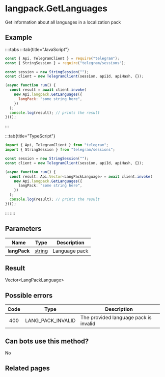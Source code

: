 # langpack.GetLanguages

Get information about all languages in a localization pack

## Example

::::tabs
:::tab{title="JavaScript"}

```js
const { Api, TelegramClient } = require("telegram");
const { StringSession } = require("telegram/sessions");

const session = new StringSession("");
const client = new TelegramClient(session, apiId, apiHash, {});

(async function run() {
  const result = await client.invoke(
    new Api.langpack.GetLanguages({
      langPack: "some string here",
    })
  );
  console.log(result); // prints the result
})();
```

:::

:::tab{title="TypeScript"}

```ts
import { Api, TelegramClient } from "telegram";
import { StringSession } from "telegram/sessions";

const session = new StringSession("");
const client = new TelegramClient(session, apiId, apiHash, {});

(async function run() {
  const result: Api.Vector<LangPackLanguage> = await client.invoke(
    new Api.langpack.GetLanguages({
      langPack: "some string here",
    })
  );
  console.log(result); // prints the result
})();
```

:::
::::

## Parameters

|     Name     | Type                                            | Description   |
| :----------: | ----------------------------------------------- | ------------- |
| **langPack** | [string](https://core.telegram.org/type/string) | Language pack |

## Result

[Vector](https://core.telegram.org/type/Vector%20t)<[LangPackLanguage](https://core.telegram.org/type/LangPackLanguage)>

## Possible errors

| Code | Type              | Description                           |
| :--: | ----------------- | ------------------------------------- |
| 400  | LANG_PACK_INVALID | The provided language pack is invalid |

## Can bots use this method?

No

## Related pages
